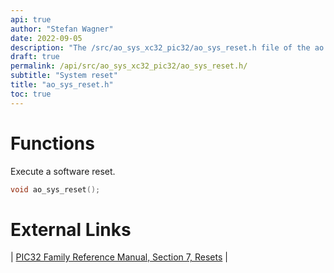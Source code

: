 ```yaml
---
api: true
author: "Stefan Wagner"
date: 2022-09-05
description: "The /src/ao_sys_xc32_pic32/ao_sys_reset.h file of the ao real-time operating system."
draft: true
permalink: /api/src/ao_sys_xc32_pic32/ao_sys_reset.h/
subtitle: "System reset"
title: "ao_sys_reset.h"
toc: true
---
```


# Functions

Execute a software reset.

```c
void ao_sys_reset();
```

# External Links

| [PIC32 Family Reference Manual, Section 7, Resets](https://microchip.com/DS60001118) |
